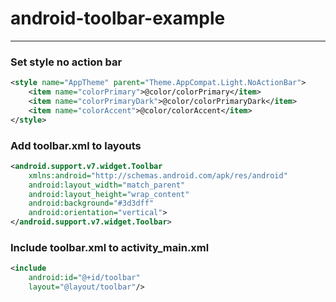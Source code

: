 # android-toolbar-example

* * *

### Set style no action bar


```xml
<style name="AppTheme" parent="Theme.AppCompat.Light.NoActionBar">
    <item name="colorPrimary">@color/colorPrimary</item>
    <item name="colorPrimaryDark">@color/colorPrimaryDark</item>
    <item name="colorAccent">@color/colorAccent</item>
</style>
```

### Add toolbar.xml to layouts

```xml
<android.support.v7.widget.Toolbar
    xmlns:android="http://schemas.android.com/apk/res/android"
    android:layout_width="match_parent"
    android:layout_height="wrap_content"
    android:background="#3d3dff"
    android:orientation="vertical">
</android.support.v7.widget.Toolbar>
```

### Include toolbar.xml to activity_main.xml

```xml
<include
    android:id="@+id/toolbar"
    layout="@layout/toolbar"/>
```

